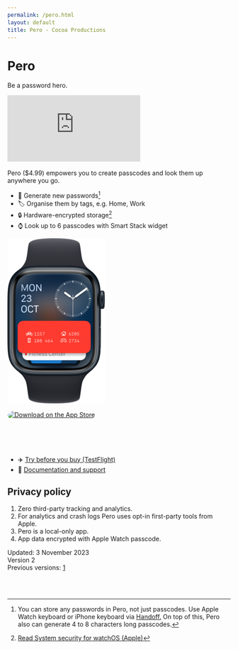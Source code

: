 ```yaml
---
permalink: /pero.html
layout: default
title: Pero - Cocoa Productions
---
```


<link rel="stylesheet" href="style/hero.css">

<h1 class="appName">Pero</h1>
<p class="hero">Be a password hero.</p>

<iframe class="ad" src="https://player.vimeo.com/video/880931232?badge=0&amp;autopause=0&amp;quality_selector=1&amp;player_id=0&amp;app_id=58479" frameborder="0" allow="fullscreen; picture-in-picture" title="Passcode hero."></iframe>

Pero ($4.99) empowers you to create passcodes and look them up anywhere you go.

- 🔢 Generate new passwords[^1]
- 🏷️ Organise them by tags, e.g. Home, Work
- 🔒 Hardware-encrypted storage[^2]
- ⌚️ Look up to 6 passcodes with Smart Stack widget

<p><img class="screenshot" alt="Apple Watch Smart Stack showing Pero widget with 4 short passcodes." src="/images/pero-hero_2x.png" style="width: 220px; padding-bottom: 0;" /></p>

<a href="https://apps.apple.com/us/app/pero/id6452802397?itsct=apps_box_badge&amp;itscg=30200" style="display: inline-block; overflow: hidden; border-radius: 13px; width: 250px; height: 83px;"><img src="https://tools.applemediaservices.com/api/badges/download-on-the-app-store/black/en-us?size=250x83&amp;releaseDate=1699920000" alt="Download on the App Store" style="border-radius: 13px; width: 250px; height: 83px;"></a>

- ✈️ [Try before you buy (TestFlight)](https://testflight.apple.com/join/k5fOnkxq)
- 📕 [Documentation and support](https://cocoa.productions/pero/support/)

<h2 id="privacy">Privacy policy</h2>

1. Zero third-party tracking and analytics.
2. For analytics and crash logs Pero uses opt-in first-party tools from Apple.
3. Pero is a local-only app.
4. App data encrypted with Apple Watch passcode.

Updated: 3 November 2023  
Version 2  
Previous versions: [1](https://github.com/cocoaproductions/cocoaproductions.github.io/commit/08d336383e5d6a177da1c455f94e3af05995121b)  
  
<br>
<br>

[^1]: You can store any passwords in Pero, not just passcodes. Use Apple Watch keyboard or iPhone keyboard via [Handoff.](https://support.apple.com/en-gb/102426) On top of this, Pero also can generate 4 to 8 characters long passcodes. 
[^2]: [Read System security for watchOS (Apple)](https://support.apple.com/en-gb/guide/security/secc7d85209d/web)
